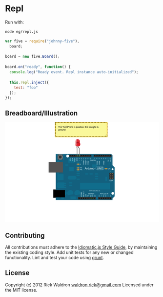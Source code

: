 # Repl

Run with:
```bash
node eg/repl.js
```


```javascript
var five = require("johnny-five"),
  board;

board = new five.Board();

board.on("ready", function() {
  console.log("Ready event. Repl instance auto-initialized");

  this.repl.inject({
    test: "foo"
  });
});

```


## Breadboard/Illustration


![docs/breadboard/repl.png](breadboard/repl.png)









## Contributing
All contributions must adhere to the [Idiomatic.js Style Guide](https://github.com/rwldrn/idiomatic.js),
by maintaining the existing coding style. Add unit tests for any new or changed functionality. Lint and test your code using [grunt](https://github.com/cowboy/grunt).

## License
Copyright (c) 2012 Rick Waldron <waldron.rick@gmail.com>
Licensed under the MIT license.
